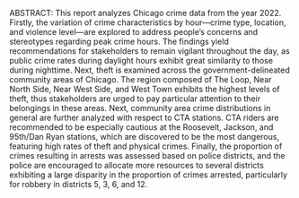ABSTRACT: This report analyzes Chicago crime data from the year 2022. Firstly, the variation of crime characteristics by hour—crime type, location, and violence level—are explored to address people’s concerns and stereotypes regarding peak crime hours. The findings yield recommendations for stakeholders to remain vigilant throughout the day, as public crime rates during daylight hours exhibit great similarity to those during nighttime. Next, theft is examined across the government-delineated community areas of Chicago. The region composed of The Loop, Near North Side, Near West Side, and West Town exhibits the highest levels of theft, thus stakeholders are urged to pay particular attention to their belongings in these areas. Next, community area crime distributions in general are further analyzed with respect to CTA stations. CTA riders are recommended to be especially cautious at the Roosevelt, Jackson, and 95th/Dan Ryan stations, which are discovered to be the most dangerous, featuring high rates of theft and physical crimes. Finally, the proportion of crimes resulting in arrests was assessed based on police districts, and the police are encouraged to allocate more resources to several districts exhibiting a large disparity in the proportion of crimes arrested, particularly for robbery in districts 5, 3, 6, and 12.


